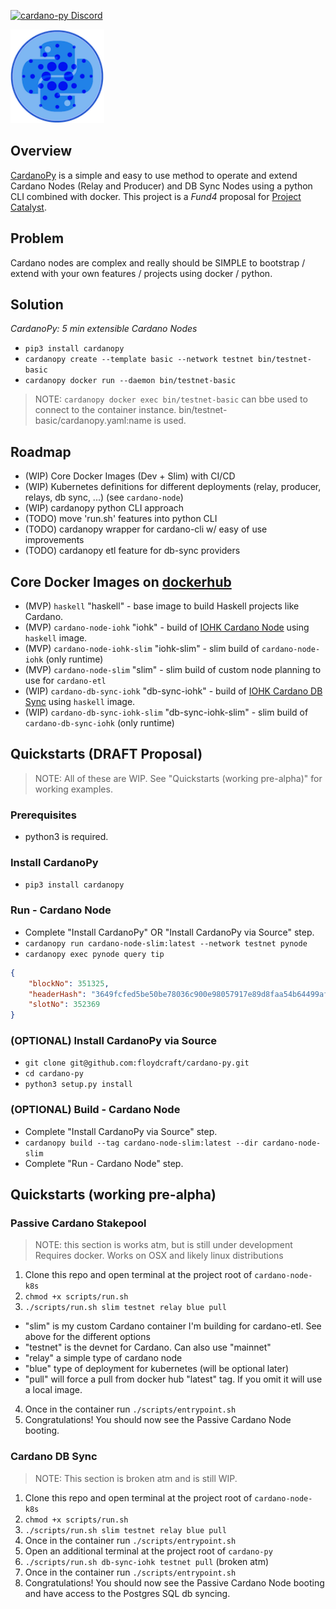 [![cardano-py Discord](https://img.shields.io/badge/discord-join%20chat-blue.svg)](https://discord.gg/FyDz4Xrt4x)

<img src="images/CardanoPyBlueSmall.png" alt="CardanoPy" width="150" height="150">

## Overview
[CardanoPy](https://github.com/floydcraft/cardano-py) is a simple and easy to use method to operate and extend Cardano Nodes (Relay and Producer) and DB Sync Nodes using a python CLI combined with docker. This project is a *Fund4* proposal for [Project Catalyst](https://cardano.ideascale.com/a/dtd/CardanoPy-5-min-extensible-node/341045-48088).

## Problem
Cardano nodes are complex and really should be SIMPLE to bootstrap / extend with your own features / projects using docker / python.

## Solution
*CardanoPy: 5 min extensible Cardano Nodes*
- `pip3 install cardanopy`
- `cardanopy create --template basic --network testnet bin/testnet-basic`
- `cardanopy docker run --daemon bin/testnet-basic`

> NOTE: `cardanopy docker exec bin/testnet-basic` can bbe used to connect to the container instance. bin/testnet-basic/cardanopy.yaml:name is used.

## Roadmap
- (WIP) Core Docker Images (Dev + Slim) with CI/CD
- (WIP) Kubernetes definitions for different deployments (relay, producer, relays, db sync, ...) (see `cardano-node`)
- (WIP) cardanopy python CLI approach
- (TODO) move 'run.sh' features into python CLI
- (TODO) cardanopy wrapper for cardano-cli w/ easy of use improvements
- (TODO) cardanopy etl feature for db-sync providers

## Core Docker Images on [dockerhub](https://hub.docker.com/u/floydcraft)
- (MVP) `haskell` "haskell" - base image to build Haskell projects like Cardano.
- (MVP) `cardano-node-iohk` "iohk" - build of [IOHK Cardano Node](https://github.com/input-output-hk/cardano-node) using `haskell` image.
- (MVP) `cardano-node-iohk-slim` "iohk-slim" - slim build of `cardano-node-iohk` (only runtime)
- (MVP) `cardano-node-slim` "slim" - slim build of custom node planning to use for `cardano-etl`
- (WIP) `cardano-db-sync-iohk` "db-sync-iohk" - build of [IOHK Cardano DB Sync](https://github.com/input-output-hk/cardano-db-sync) using `haskell` image.
- (WIP) `cardano-db-sync-iohk-slim` "db-sync-iohk-slim" - slim build of `cardano-db-sync-iohk` (only runtime)


## Quickstarts (DRAFT Proposal)
> NOTE: All of these are WIP. See "Quickstarts (working pre-alpha)" for working examples.

### Prerequisites
- python3 is required.

### Install CardanoPy
- `pip3 install cardanopy`

### Run - Cardano Node
- Complete "Install CardanoPy" OR "Install CardanoPy via Source" step.
- `cardanopy run cardano-node-slim:latest --network testnet pynode`
- `cardanopy exec pynode query tip`
```json
{
    "blockNo": 351325,
    "headerHash": "3649fcfed5be50be78036c900e98057917e89d8faa54b64499af0779e4232040",
    "slotNo": 352369
}
```

### (OPTIONAL) Install CardanoPy via Source
- `git clone git@github.com:floydcraft/cardano-py.git`
- `cd cardano-py`
- `python3 setup.py install`

### (OPTIONAL) Build - Cardano Node
- Complete "Install CardanoPy via Source" step.
- `cardanopy build --tag cardano-node-slim:latest --dir cardano-node-slim`
- Complete "Run - Cardano Node" step.


## Quickstarts (working pre-alpha)

### Passive Cardano Stakepool
> NOTE: this section is works atm, but is still under development
> Requires docker. Works on OSX and likely linux distributions

1. Clone this repo and open terminal at the project root of `cardano-node-k8s`
2. `chmod +x scripts/run.sh`
3. `./scripts/run.sh slim testnet relay blue pull`
- "slim" is my custom Cardano container I'm building for cardano-etl. See above for the different options
- "testnet" is the devnet for Cardano. Can also use "mainnet"
- "relay" a simple type of cardano node
- "blue" type of deployment for kubernetes (will be optional later)
- "pull" will force a pull from docker hub "latest" tag. If you omit it will use a local image.

4. Once in the container run `./scripts/entrypoint.sh`
5. Congratulations! You should now see the Passive Cardano Node booting.

### Cardano DB Sync
> NOTE: This section is broken atm and is still WIP.

1. Clone this repo and open terminal at the project root of `cardano-node-k8s`
2. `chmod +x scripts/run.sh`
3. `./scripts/run.sh slim testnet relay blue pull`
4. Once in the container run `./scripts/entrypoint.sh`   
5. Open an additional terminal at the project root of `cardano-py`
6. `./scripts/run.sh db-sync-iohk testnet pull` (broken atm)
7. Once in the container run `./scripts/entrypoint.sh`
8. Congratulations! You should now see the Passive Cardano Node booting and have access to the Postgres SQL db syncing.
